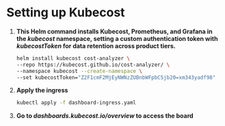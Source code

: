 # Setting up Kubecost

1. **This Helm command installs Kubecost, Prometheus, and Grafana in the _kubecost_ namespace, setting a custom authentication token with _kubecostToken_ for data retention across product tiers.**
    ```bash
    helm install kubecost cost-analyzer \
    --repo https://kubecost.github.io/cost-analyzer/ \
    --namespace kubecost --create-namespace \
    --set kubecostToken="Z2F1cmF2MjEyNWNzZUBnbWFpbC5jb20=xm343yadf98"
    ```
2. **Apply the ingress**

    ```bash
    kubectl apply -f dashboard-ingress.yaml
    ```

3. **Go to _dashboards.kubecost.io/overview_ to access the board**
